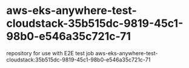 # aws-eks-anywhere-test-cloudstack-35b515dc-9819-45c1-98b0-e546a35c721c-71
repository for use with E2E test job aws-eks-anywhere-test-cloudstack:35b515dc-9819-45c1-98b0-e546a35c721c-71
